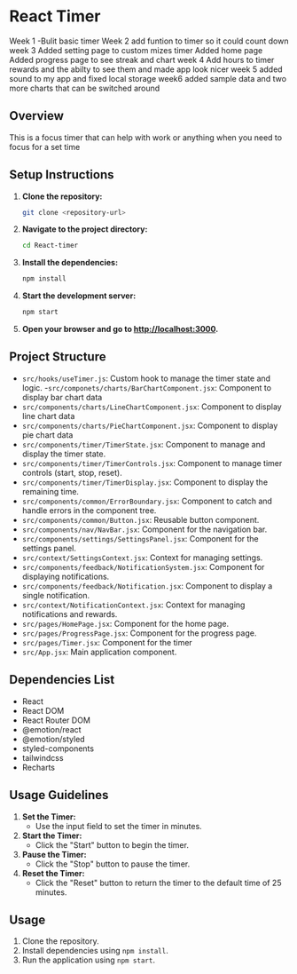 # React Timer
Week 1
-Bulit basic timer 
Week 2
add funtion to timer so it could count down 
week 3 
Added setting page to custom mizes timer
Added home page
Added progress page to see streak and chart
week 4
Add hours to timer rewards and the abilty to see them and made app look nicer
week 5
added sound to my app and fixed local storage
week6
added sample data and two more charts that can be switched around 
## Overview
This is a focus timer that can help with work or anything when you need to focus for a set time

## Setup Instructions
1. **Clone the repository:**
   ```bash
   git clone <repository-url>
   ```
2. **Navigate to the project directory:**
   ```bash
   cd React-timer
   ```
3. **Install the dependencies:**
   ```bash
   npm install
   ```
4. **Start the development server:**
   ```bash
   npm start
   ```
5. **Open your browser and go to [http://localhost:3000](http://localhost:3000).**

## Project Structure

- `src/hooks/useTimer.js`: Custom hook to manage the timer state and logic.
-`src/componets/charts/BarChartComponent.jsx`: Component to display bar chart data
- `src/components/charts/LineChartComponent.jsx`: Component to display line chart data
- `src/components/charts/PieChartComponent.jsx`: Component to display pie chart data
- `src/components/timer/TimerState.jsx`: Component to manage and display the timer state.
- `src/components/timer/TimerControls.jsx`: Component to manage timer controls (start, stop, reset).
- `src/components/timer/TimerDisplay.jsx`: Component to display the remaining time.
- `src/components/common/ErrorBoundary.jsx`: Component to catch and handle errors in the component tree.
- `src/components/common/Button.jsx`: Reusable button component.
- `src/components/nav/NavBar.jsx`: Component for the navigation bar.
- `src/components/settings/SettingsPanel.jsx`: Component for the settings panel.
- `src/context/SettingsContext.jsx`: Context for managing settings.
- `src/components/feedback/NotificationSystem.jsx`: Component for displaying notifications.
- `src/components/feedback/Notification.jsx`: Component to display a single notification.
- `src/context/NotificationContext.jsx`: Context for managing notifications and rewards.
- `src/pages/HomePage.jsx`: Component for the home page.
- `src/pages/ProgressPage.jsx`: Component for the progress page.
- `src/pages/Timer.jsx`: Component for the timer
- `src/App.jsx`: Main application component.

## Dependencies List
- React
- React DOM
- React Router DOM
- @emotion/react
- @emotion/styled
- styled-components
- tailwindcss
- Recharts

## Usage Guidelines
1. **Set the Timer:**
   - Use the input field to set the timer in minutes.
2. **Start the Timer:**
   - Click the "Start" button to begin the timer.
3. **Pause the Timer:**
   - Click the "Stop" button to pause the timer.
4. **Reset the Timer:**
   - Click the "Reset" button to return the timer to the default time of 25 minutes.

## Usage

1. Clone the repository.
2. Install dependencies using `npm install`.
3. Run the application using `npm start`.

